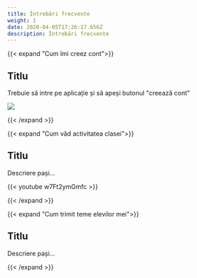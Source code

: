 ```yaml
---
title: Întrebări frecvente
weight: 1
date: 2020-04-05T17:26:17.656Z
description: Întrebări frecvente
---
```


{{< expand "Cum îmi creez cont">}}

## Titlu

Trebuie să intre pe aplicație și să apeși butonul "creează cont"

![](/img/screenshot_3.jpg)

{{< /expand >}}

{{< expand "Cum văd activitatea clasei">}}

## Titlu

Descriere pași...

{{< youtube w7Ft2ymGmfc >}}

{{< /expand >}}

{{< expand "Cum trimit teme elevilor mei">}}

## Titlu

Descriere pași...

{{< /expand >}}
